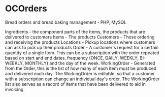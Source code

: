 # OCOrders
Bread orders and bread baking management - PHP, MySQL

Ingredients - the component parts of the Items, the products that are delivered to customers
Items - The products
Customers - Those ordering and receiving the products
Locations - Pickup locations where customers can ask to pick up their products
Order - A customer's request for a certain quantity of a single Item.  This can be a 
subscription with the order repeated based on start and end dates, frequency (ONCE,
DAILY, WEEKLY, BI-WEEKLY, MONTHLY) and the day of the week.
WorkingOrder - Generated from the Order, this is the list of how many of each item must be
produced and delivered each day. The WorkingOrder is editable, so that a customer with a
subscription can change an individual day's order.  The WorkingOrder list also serves as
a record of items that have been delivered to aid in invoicing.
